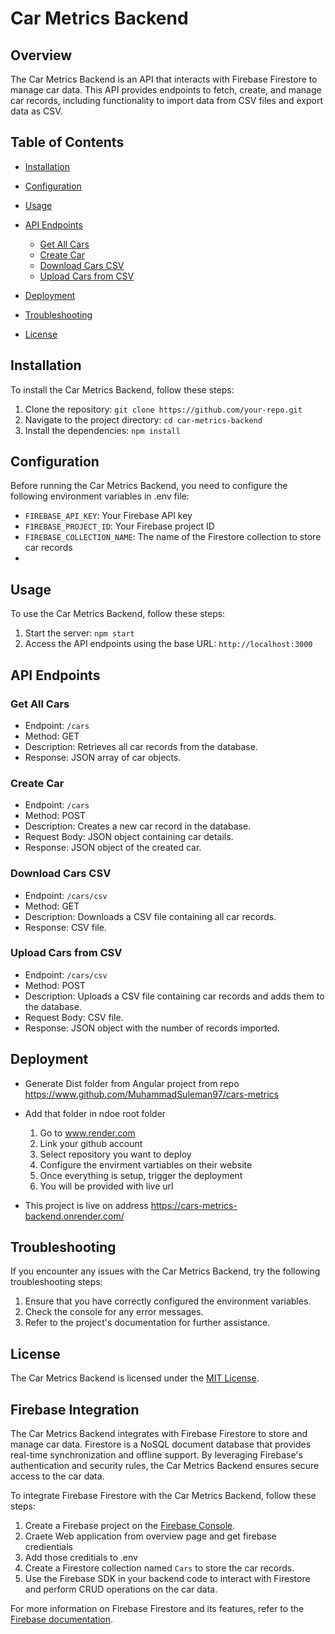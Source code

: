 # Car Metrics Backend
## Overview

The Car Metrics Backend is an API that interacts with Firebase Firestore to manage car data. This API provides endpoints to fetch, create, and manage car records, including functionality to import data from CSV files and export data as CSV.

## Table of Contents

- [Installation](#installation)
- [Configuration](#configuration)
- [Usage](#usage)
- [API Endpoints](#api-endpoints)
    - [Get All Cars](#get-all-cars)
    - [Create Car](#create-car)
    - [Download Cars CSV](#download-cars-csv)
    - [Upload Cars from CSV](#upload-cars-from-csv)
 
- [Deployment](#deployment)
- [Troubleshooting](#troubleshooting)
- [License](#license)

## Installation

To install the Car Metrics Backend, follow these steps:

1. Clone the repository: `git clone https://github.com/your-repo.git`
2. Navigate to the project directory: `cd car-metrics-backend`
3. Install the dependencies: `npm install`

## Configuration

Before running the Car Metrics Backend, you need to configure the following environment variables in .env file:

- `FIREBASE_API_KEY`: Your Firebase API key
- `FIREBASE_PROJECT_ID`: Your Firebase project ID
- `FIREBASE_COLLECTION_NAME`: The name of the Firestore collection to store car records
- 

## Usage

To use the Car Metrics Backend, follow these steps:

1. Start the server: `npm start`
2. Access the API endpoints using the base URL: `http://localhost:3000`

## API Endpoints

### Get All Cars

- Endpoint: `/cars`
- Method: GET
- Description: Retrieves all car records from the database.
- Response: JSON array of car objects.

### Create Car

- Endpoint: `/cars`
- Method: POST
- Description: Creates a new car record in the database.
- Request Body: JSON object containing car details.
- Response: JSON object of the created car.

### Download Cars CSV

- Endpoint: `/cars/csv`
- Method: GET
- Description: Downloads a CSV file containing all car records.
- Response: CSV file.

### Upload Cars from CSV

- Endpoint: `/cars/csv`
- Method: POST
- Description: Uploads a CSV file containing car records and adds them to the database.
- Request Body: CSV file.
- Response: JSON object with the number of records imported.

## Deployment
- Generate Dist folder from Angular project from repo https://www.github.com/MuhammadSuleman97/cars-metrics
- Add that folder in ndoe root folder
  1. Go to www.render.com
  2. Link your github account
  3. Select repository you want to deploy
  4. Configure the envirment vartiables on their website
  5. Once everything is setup, trigger the deployment
  6. You will be provided with live url 

- This project is live on address https://cars-metrics-backend.onrender.com/
## Troubleshooting

If you encounter any issues with the Car Metrics Backend, try the following troubleshooting steps:

1. Ensure that you have correctly configured the environment variables.
2. Check the console for any error messages.
3. Refer to the project's documentation for further assistance.

## License

The Car Metrics Backend is licensed under the [MIT License](https://opensource.org/licenses/MIT).

## Firebase Integration

The Car Metrics Backend integrates with Firebase Firestore to store and manage car data. Firestore is a NoSQL document database that provides real-time synchronization and offline support. By leveraging Firebase's authentication and security rules, the Car Metrics Backend ensures secure access to the car data.

To integrate Firebase Firestore with the Car Metrics Backend, follow these steps:

1. Create a Firebase project on the [Firebase Console](https://console.firebase.google.com/).
2. Craete Web application from overview page and get firebase credientials
3. Add those creditials to .env 
4. Create a Firestore collection named `Cars` to store the car records.
5. Use the Firebase SDK in your backend code to interact with Firestore and perform CRUD operations on the car data.

For more information on Firebase Firestore and its features, refer to the [Firebase documentation](https://firebase.google.com/docs/firestore).
